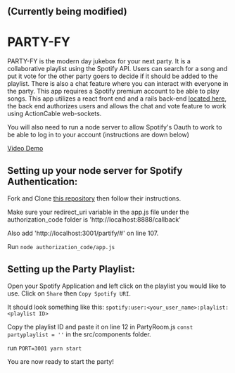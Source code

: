 ## (Currently being modified)
# PARTY-FY

PARTY-FY is the modern day jukebox for your next party. It is a collaborative playlist using the Spotify API. Users can search for a song and put it vote for the other party goers to decide if it should be added to the playlist. There is also a chat feature where you can interact with everyone in the party. This app requires a Spotify premium account to be able to play songs. This app utilizes a react front end and a rails back-end [located here](https://github.com/JDumadag25/Partify-backend), the back end authorizes users and allows the chat and vote feature to work using ActionCable web-sockets.

You will also need to run a node server to allow Spotify's Oauth to work to be able to log in to your account (instructions are down below)

[Video Demo](https://youtu.be/ZXYmRIIfzhQ)

## Setting up your node server for Spotify Authentication:

Fork and Clone [this repository](https://github.com/spotify/web-api-auth-examples) then follow their instructions.

Make sure your redirect_uri variable in the app.js file under the authorization_code folder is 'http://localhost:8888/callback'

Also add 'http://localhost:3001/partify/#' on line 107.

Run ```node authorization_code/app.js```

## Setting up the Party Playlist:

Open your Spotify Application and left click on the playlist you would like to use. Click on `Share` then `Copy Spotify URI`.

It should look something like this:  ```spotify:user:<your_user_name>:playlist:<playlist ID>```

Copy the playlist ID and paste it on line 12 in PartyRoom.js ```const partyplaylist = ''``` in the src/components folder.

run ```PORT=3001 yarn start```

You are now ready to start the party!
